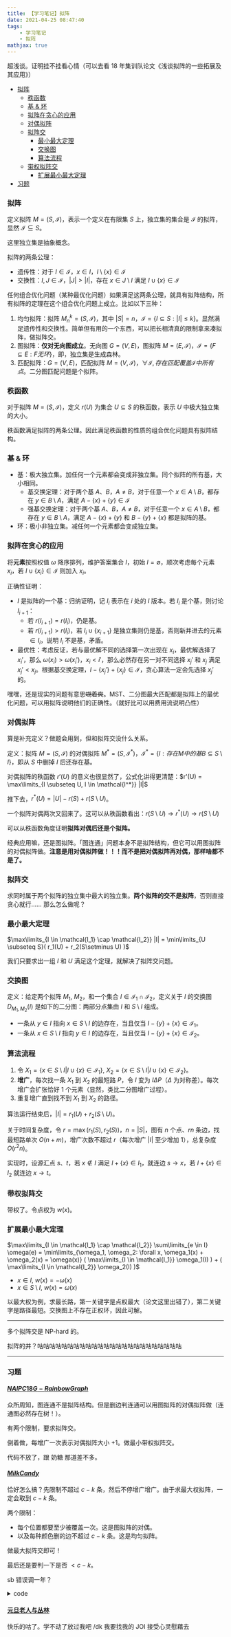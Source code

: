 ```yaml
---
title: 【学习笔记】拟阵
date: 2021-04-25 08:47:40
tags: 
    - 学习笔记
    - 拟阵
mathjax: true
---
```


超浅谈。证明挂不挂看心情（可以去看 18 年集训队论文《浅谈拟阵的一些拓展及其应用》）

* [拟阵](#1)
  * [秩函数](#2)
  * [基 & 环](#3)
  * [拟阵在贪心的应用](#4)
  * [对偶拟阵](#k)
  * [拟阵交](#7)
    * [最小最大定理](#8)
    * [交换图](#6)
    * [算法流程](#5)
  * [带权拟阵交](#9)
    * [扩展最小最大定理](#10)
* [习题](#11)

**<h3 id="1">拟阵</h3>**

定义拟阵 $M = (S, \mathcal{I})$，表示一个定义在有限集 $S$ 上，独立集的集合是 $\mathcal{I}$ 的拟阵，显然 $\mathcal{I} \subseteq S$。

这里独立集是抽象概念。

拟阵的两条公理：

- 遗传性：对于 $I \in \mathcal{I}$，$x \in I$，$I \setminus \{x\} \in \mathcal{I}$
- 交换性：$I, J \in \mathcal{I}$，$|J| > |I|$，存在 $x \in J \setminus I$ 满足 $I \cup \{x\} \in \mathcal{I}$

任何组合优化问题（某种最优化问题）如果满足这两条公理，就具有拟阵结构，所有拟阵的定理在这个组合优化问题上成立。比如以下三种：

1. 均匀拟阵：拟阵 $M_n^k = (S, \mathcal{I})$，其中 $|S| = n$，$\mathcal{I} = \{I \subseteq S : |I| \leq k\}$。显然满足遗传性和交换性。简单但有用的一个东西，可以把长相清真的限制拿来凑拟阵，做拟阵交。
2. 图拟阵：**仅对无向图成立**。无向图 $G = (V, E)$，图拟阵 $M = (E, \mathcal{I})$，$\mathcal{I} = \{F \subseteq E: F 无环\}$，即，独立集是生成森林。
3. 匹配拟阵：$G = (V, E)$，匹配拟阵 $M = (V, \mathcal{I})$，$\forall \mathcal{I}, 存在匹配覆盖 \mathcal{I} 中所有点$。二分图匹配问题是个拟阵。

**<h3 id="2">秩函数</h3>**

对于拟阵 $M = (S, \mathcal{I})$，定义 $r(U)$ 为集合 $U \subseteq S$ 的秩函数，表示 $U$ 中极大独立集的大小。

秩函数满足拟阵的两条公理。因此满足秩函数的性质的组合优化问题具有拟阵结构。

**<h3 id="3">基 & 环</h3>**

- 基：极大独立集。加任何一个元素都会变成非独立集。同个拟阵的所有基，大小相同。
    - 基交换定理：对于两个基 $A$、$B$，$A \neq B$，对于任意一个 $x \in A \setminus B$，都存在 $y \in B \setminus A$，满足 $A - \{x\} + \{y\} \in \mathcal{I}$
    - 强基交换定理：对于两个基 $A$、$B$，$A \neq B$，对于任意一个 $x \in A \setminus B$，都存在 $y \in B \setminus A$，满足 $A - \{x\} + \{y\}$ 和 $B - \{y\} + \{x\}$ 都是拟阵的基。
- 环：极小非独立集。减任何一个元素都会变成独立集。

**<h3 id="4">拟阵在贪心的应用</h3>**

将**元素**按照权值 $\omega$ 降序排列，维护答案集合 $I$，初始 $I = \emptyset$，顺次考虑每个元素 $x_i$，若 $I \cup \{x_i\} \in \mathcal{I}$ 则加入 $x_i$。

正确性证明：

- $I$ 是拟阵的一个基：归纳证明，记 $I_i$ 表示在 $i$ 处的 $I$ 版本。若 $I_i$ 是个基，则讨论 $I_{i + 1}$：
  * 若 $r(I_{i + 1}) = r(I_i)$，仍是基。
  * 若 $r(I_{i + 1}) > r(I_i)$，若 $I_i \cup \{x_{i + 1}\}$ 是独立集则仍是基，否则新并进去的元素 $\in I_i$，说明 $I_i$ 不是基，矛盾。
- 最优性：考虑反证，若与最优解不同的选择第一次出现在 $x_i$，最优解选择了 $x_i'$，那么 $\omega(x_i) > \omega(x_i')$，$x_i < i'$，那么必然存在另一对不同选择 $x_j'$ 和 $x_j$ 满足 $x_j' < x_j$。根据基交换定理，$I - \{x_j'\} + \{x_j\} \in \mathcal{I}$，贪心算法一定会先选择 $x_j'$ 的。

嘿嘿，还是现实的问题有意思~~㗅着爽~~。MST、二分图最大匹配都是拟阵上的最优化问题，可以用拟阵说明他们的正确性。（就好比可以用费用流说明凸性）

**<h3 id="k">对偶拟阵</h3>**

算是补充定义？做题会用到，但和拟阵交没什么关系。

定义：拟阵 $M = (S, \mathcal{I})$ 的对偶拟阵 $M^* = (S, \mathcal{I^*})$，$\mathcal{I^*} = \{I: 存在 M 中的基 B \subseteq S \setminus I\}$，即从 $S$ 中删掉 $I$ 后还存在基。

对偶拟阵的秩函数 $r'(U)$ 的意义也很显然了，公式化讲得更清楚：$r'(U) = \max\limits_{I \subseteq U, I \in \mathcal{I^*}} |I|$

推下去，$r^*(U) = |U| - r(S) + r(S \setminus U)$。

一个拟阵对偶两次又回来了。这可以从秩函数看出：$r(S \setminus U) \rightarrow r^*(U) \rightarrow r(S \setminus U)$

可以从秩函数角度证明**拟阵对偶后还是个拟阵。**

经典应用嘛，还是图拟阵。「图连通」问题本身不是拟阵结构，但它可以用图拟阵的对偶拟阵做。**注意是用对偶拟阵做！！！而不是把对偶拟阵再对偶，那样啥都不是了。**

**<h3 id="7">拟阵交</h3>**

求同时属于两个拟阵的独立集中最大的独立集。**两个拟阵的交不是拟阵**，否则直接贪心就行…… 那么怎么做呢？

**<h3 id="8">最小最大定理</h3>**

$\max\limits_{I \in \mathcal{I_1} \cap \mathcal{I_2}} |I| = \min\limits_{U \subseteq S}( r_1(U) + r_2(S\setminus U) )$

我们只要求出一组 $I$ 和 $U$ 满足这个定理，就解决了拟阵交问题。

**<h3 id="6">交换图</h3>**

定义：给定两个拟阵 $M_1$, $M_2$，和一个集合 $I \in \mathcal{I_1} \cap \mathcal{I_2}$，定义关于 $I$ 的交换图 $D_{M_1, M_2}(I)$ 是如下的二分图：两部分点集由 $I$ 和 $S \setminus I$ 组成。

- 一条从 $y \in I$ 指向 $x \in S \setminus I$ 的边存在，当且仅当 $I - \{y\} + \{x\} \in \mathcal{I_1}$。
- 一条从 $x \in S \setminus I$ 指向 $y \in I$ 的边存在，当且仅当 $I - \{y\} + \{x\} \in \mathcal{I_2}$。

**<h3 id="5">算法流程</h3>**

1. 令 $X_1 = \{x \in S \setminus I | I \cup \{x\} \in \mathcal{I_1} \}$, $X_2 = \{x \in S \setminus I | I \cup \{x\} \in \mathcal{I_2} \}$。
2. **增广**，每次找一条 $X_1$ 到 $X_2$ 的最短路 $P$，令 $I$ 变为 $I \Delta P$（$\Delta$ 为对称差）。每次增广会扩张恰好 $1$ 个元素（显然，类比二分图增广过程）。
3. 重复增广直到找不到 $X_1$ 到 $X_2$ 的路径。

算法运行结束后，$|I| = r_1(U) + r_2(S \setminus U)$。

关于时间复杂度，令 $r = \max(r_1(S), r_2(S))$，$n = |S|$，图有 $n$ 个点、$rn$ 条边，找最短路单次 $O(n + m)$，增广次数不超过 $r$（每次增广 $|I|$ 至少增加 $1$），总复杂度 $O(r^2n)$。

实现时，设源汇点 $s$、$t$，若 $x \notin I$ 满足 $I + \{x\} \in I_1$，就连边 $s \rightarrow x$，若 $I + \{x\} \in I_2$ 就连边 $x \rightarrow t$。

**<h3 id="9">带权拟阵交</h3>**

带权了。令点权为 $w(x)$。

**<h3 id="10">扩展最小最大定理</h3>**

$\max\limits_{I \in \mathcal{I_1} \cap \mathcal{I_2}} \sum\limits_{e \in I} \omega(e) = \min\limits_{\omega_1, \omega_2: \forall x, \omega_1(x) + \omega_2(x) = \omega(x)} ( \max\limits_{I \in \mathcal{I_1}} \omega_1(I) ) + ( \max\limits_{I \in \mathcal{I_2}} \omega_2(I) )$

- $x \in I$, $w(x) = -\omega(x)$
- $x \in S \setminus I$, $w(x) = \omega(x)$

以最大权为例，求最长路，第一关键字是点权最大（论文这里出错了），第二关键字是路径最短。交换图上不存在正权环，因此可解。

---

多个拟阵交是 NP-hard 的。

拟阵的并？咕咕咕咕咕咕咕咕咕咕咕咕咕咕咕咕咕咕咕咕咕咕咕咕

---

**<h3 id="11">习题</h3>**

#### [$NAIPC18G-Rainbow Graph$](https://nanti.jisuanke.com/t/A1875)

众所周知，图连通不是拟阵结构。但是删边判连通可以用图拟阵的对偶拟阵做（连通图必然存在树！）。

有两个限制，要求拟阵交。

倒着做，每增广一次表示对偶拟阵大小 +1。做最小带权拟阵交。

代码不放了，跟 奶糖 那道差不多。

#### [$Milk Candy$](http://acm.hdu.edu.cn/showproblem.php?pid=6636)

恰好怎么搞？先限制不超过 $c - k$ 条，然后不停增广增广。由于求最大权拟阵，一定会取到 $c - k$ 条。

两个限制：

- 每个位置都要至少被覆盖一次。这是图拟阵的对偶。
- 以及每种颜色删的边不超过 $c - k$ 条。这是均匀拟阵。

做最大拟阵交即可！

最后还是要判一下是否 $< c - k$。

sb 错误调一年？

<details>
  <summary>code</summary>
  ``` c++
  #include <bits/stdc++.h>
  #define rep(i, x, y) for (int i = x; i <= y; i++)
  #define per(i, x, y) for (int i = x; i >= y; i--)
  #define vi vector<int>
  #define Go(i, x, v) for (int i = 0, x = (i == v.size() ? 0 : v[i]); i < v.size(); i++, x = (i == v.size() ? 0 : v[i]))
  #define pb push_back
  #define mkp make_pair
  #define fi first
  #define se second
  #define gc getchar
  using namespace std;
  typedef long long ll;
  typedef unsigned long long ull;
  typedef pair<int, int> pii;
  template <class T> void rd(T &x) {
    x = 0; char ch = gc(); int f = 1;
    for (; !isdigit(ch); ch = gc()) if (ch == '-') f = -1;
    for (; isdigit(ch); ch = gc()) x = (x << 1) + (x << 3) + ch - '0';
    x *= f;
  }
  template <class T> void cmin(T &x, T y) { x = min(x, y); }
  template <class T> void cmax(T &x, T y) { x = max(x, y); }
  const int mod = 1e9 + 7;
  void Add(int &x, int y) { x += y; if (x >= mod) x -= mod; }
  void Sub(int &x, int y) { x += mod - y; if (x >= mod) x -= mod; }
  void Mul(int &x, int y) { x = (ll)x * y % mod; }
  int add(int x, int y) { x += y; if (x >= mod) x -= mod; return x; }
  int sub(int x, int y) { x += mod - y; if (x >= mod) x -= mod; return x; }
  int mul(int x, int y) { return (ll)x * y % mod; }
  int qpow(int a, int b) { int ret = 1; for (; b; b >>= 1, Mul(a, a)) if (b & 1) Mul(ret, a); return ret; }
  /* ============ Header Template ============ */
  const int N = 90;
  int n, m, cost[N], bel[N];
  int lnk[N], cnt, nxt[N << 1], to[N << 1];
  vi in;
  struct node {
    int lim[N], c[N], k[N];
    bool chk(vi in) {
      rep(i, 1, m) lim[i] = c[i] - k[i];
      rep(i, 1, cnt / 2) if (in[i]) --lim[bel[i]];
      rep(i, 1, m) if (lim[i] < 0) return 0;
      return 1;
    }
  };
  bool chk(node a) {
    rep(i, 1, m) if (a.lim[i]) return 0;
    return 1;
  }
  struct graph {
    bool vis[N];
    graph(int N = 0) {
      rep(i, 0, N + 2) lnk[i] = 0; cnt = 1;
    }
    void adde(int x, int y) {
      to[++cnt] = y, nxt[cnt] = lnk[x], lnk[x] = cnt;
    }
    void dfs(int x) {
      if (vis[x]) return;
      vis[x] = 1;
      for (int i = lnk[x]; i; i = nxt[i])
        if (!in[i / 2]) dfs(to[i]);
    }
    bool chk(vi in) {
      rep(i, 1, n) vis[i] = 0;
      dfs(1);
      rep(i, 1, n) if (!vis[i]) return 0;
      return 1;
    }
  };
  namespace Matroid {
    #define inf 0x3f3f3f3f
    int dis[N], pre[N], S, T;
    bool inq[N];
    queue<int> q;
    vi e[N];
    void add(int x, int y) {
      e[x].pb(y);
    }
    template <class dt, class M1, class M2>
    bool find(int n, dt w[], M1 m1, M2 m2, vi &in) {
      S = n + 1, T = n + 2;
      rep(i, 1, T) e[i].clear();
      rep(i, 1, n) if (in[i])
        rep(j, 1, n) if (!in[j]) {
          in[i] ^= 1, in[j] ^= 1;
          if (m1.chk(in)) add(i, j);
          if (m2.chk(in)) add(j, i);
          in[i] ^= 1, in[j] ^= 1;
        }
      rep(i, 1, n) if (!in[i]) {
        in[i] ^= 1;
        if (m1.chk(in)) add(S, i);
        if (m2.chk(in)) add(i, T);
        in[i] ^= 1;
      }
      rep(i, 1, T) dis[i] = -inf, inq[i] = 0, pre[i] = -1;
      q.push(S), inq[S] = 1, dis[S] = 0;
      while (q.size()) {
        int x = q.front(); q.pop(); inq[x] = 0;
        Go(i, y, e[x]) {
          int v = in[y] ? -w[y] : w[y];
          if (dis[y] < dis[x] + v) {
            dis[y] = dis[x] + v;
            pre[y] = x;
            if (!inq[y]) inq[y] = 1, q.push(y);
          }
        }
      }
      if (dis[T] == -inf) return 0;
      while (pre[T] != S) in[T = pre[T]] ^= 1;
      return 1;
    }
    template <class dt, class M1, class M2>
    vector<dt> intersaction(int n, dt w[], M1 m1, M2 m2) {
      while (find(n, w, m1, m2, in));
      return in;
    }
  }; using namespace Matroid;
  int main() {
    int cas; rd(cas);
    while (cas--) {
      rd(n), rd(m);
      ++n;
      graph g(n + 5);
      node tmp;
      rep(i, 1, m) {
        rd(tmp.c[i]), rd(tmp.k[i]);
        rep(j, 1, tmp.c[i]) {
          int l, r, w; rd(l), rd(r), rd(w); ++l, ++r;
          g.adde(l - 1, r), g.adde(r, l - 1);
          bel[cnt / 2] = i;
          cost[cnt / 2] = w;
        }
      }
      in.clear();
      in.resize(cnt / 2 + 5);
      vi res = Matroid::intersaction(cnt / 2, cost, g, tmp);
      int ans = 0;
      rep(i, 1, cnt / 2) if (!in[i]) ans += cost[i];
      if (g.chk(res) && tmp.chk(res) && chk(tmp)) printf("%d\n", ans);
      else puts("-1");
    }
    return 0;
  }
  ```
</details>

#### [元旦老人与丛林](https://uoj.ac/problem/168)

快乐的咕了。学不动了放过我吧 /dk 我要找我的 JOI 接受心灵慰藉去
